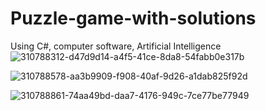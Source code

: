 # Puzzle-game-with-solutions
Using C#, computer software, Artificial Intelligence
![310788312-d47d9d14-a4f5-41ce-8da8-54fabb0e317b](https://github.com/huedo2102/huedo2102/assets/118194834/d446b986-644f-4d3d-900a-ad3414696fa5)


![310788578-aa3b9909-f908-40af-9d26-a1dab825f92d](https://github.com/huedo2102/huedo2102/assets/118194834/29a8ec06-0198-4172-aeca-3ef86a4fa6f0)



![310788861-74aa49bd-daa7-4176-949c-7ce77be77949](https://github.com/huedo2102/huedo2102/assets/118194834/75230bfb-fe3d-4602-8d58-d191d047f9aa)


